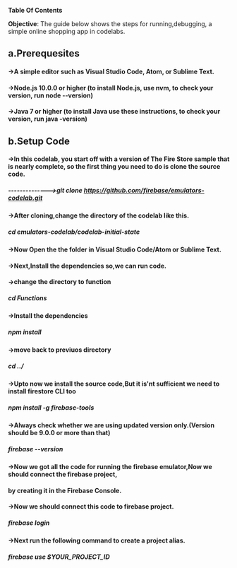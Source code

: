 
**Table Of Contents**

**Objective**: The guide below shows the steps for running,debugging, a simple online shopping app in codelabs.

## a.Prerequesites
#### ->A simple editor such as Visual Studio Code, Atom, or Sublime Text.
#### ->Node.js 10.0.0 or higher (to install Node.js, use nvm, to check your version, run node --version)
#### ->Java 7 or higher (to install Java use these instructions, to check your version, run java -version)

## b.Setup Code
#### ->In this codelab, you start off with a version of The Fire Store sample that is nearly complete, so the first thing you need to do is clone the source code.
  #####     -------------->git clone https://github.com/firebase/emulators-codelab.git
#### ->After cloning,change the directory of the codelab like this.
#####       cd emulators-codelab/codelab-initial-state
#### ->Now Open the the folder in Visual Studio Code/Atom or Sublime Text.
#### ->Next,Install the dependencies so,we can run code.
#### ->change the directory to function
#####       cd Functions
#### ->Install the dependencies 
#####       npm install
#### ->move back to previuos directory
#####       cd ../
#### ->Upto now we install the source code,But it is'nt sufficient we need to install firestore CLI too
#####       npm install -g firebase-tools
#### ->Always check whether we are using updated version only.(Version should be 9.0.0 or more than that)
#####       firebase --version
#### ->Now we got all the code for running the firebase emulator,Now we should connect the firebase project,
####   by creating it in the Firebase Console.
#### ->Now we should connect this code to firebase project.
#####       firebase login
#### ->Next run the following command to create a project alias.
#####       firebase use $YOUR_PROJECT_ID




